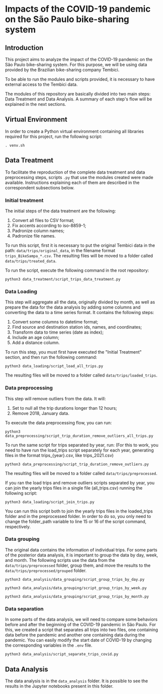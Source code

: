 # Impacts of the COVID-19 pandemic on the São Paulo bike-sharing system

## Introduction

This project aims to analyze the impact of the COVID-19 pandemic on the São Paulo bike-sharing system. For this purpose, we will be using data provided by the Brazilian bike-sharing company Tembici.

To be able to run the modules and scripts provided, it is necessary to have external access to the Tembici data.

The modules of this repository are basically divided into two main steps: Data Treatment and Data Analysis. A summary of each step's flow will be explained in the next sections.

## Virtual Environment

In order to create a Python virtual environment containing all libraries required for this project, run the following script:

```
. venv.sh
```

## Data Treatment

To facilitate the reproduction of the complete data treatment and data preprocessing steps, scripts ```.py``` that use the modules created were made available. Instructions explaining each of them are described in the correspondent subsections below.

### Initial treatment

The initial steps of the data treatment are the following:

1. Convert all files to CSV format;
2. Fix accents according to iso-8859-1;
3. Padronize column names;
4. Padronize file names.

To run this script, first it is necessary to put the original Tembici data in the path: ```data/trips/original_data```, in the filename format ```trips_BikeSampa_*.csv```. The resulting files will be moved to a folder called ```data/trips/treated_data```.

To run the script, execute the following command in the root repository:

```
python3 data_treatment/script_trips_data_treatment.py
```

### Data Loading

This step will aggregate all the data, originally divided by month, as well as prepare the data for the data analysis by adding some columns and converting the data to a time series format. It contains the following steps:

1. Convert some columns to datetime format;
2. Find source and destination station ids, names, and coordinates;
3. Transform data to time series (date as index);
4. Include an age column;
5. Add a distance column.

To run this step, you must first have executed the "Initial Treatment" section, and then run the following command:

```
python3 data_loading/script_load_all_trips.py
```

The resulting files will be moved to a folder called ```data/trips/loaded_trips```.

### Data preprocessing

This step will remove outliers from the data. It will:


1. Set to null all the trip durations longer than 12 hours;
2. Remove 2018, January data.

To execute the data preprocessing flow, you can run:

```
python3 data_preprocessing/script_trip_duration_remove_outliers_all_trips.py
```

To run the same script for trips separated by year, run: (For this to work, you need to have run the load_trips script separately for each year, generating files in the format trips_{year}.csv, like trips_2021.csv)

```
python3 data_preprocessing/script_trip_duration_remove_outliers.py
```

The resulting files will be moved to a folder called ```data/trips/preprocessed```.

If you ran the load trips and remove outliers scripts separated by year, you can join the yearly trips files in a single file (all_trips.csv) running the following script:

```
python3 data_loading/script_join_trips.py
```

You can run this script both to join the yearly trips files in the loaded_trips folder and in the preprocessed folder. In order to do so, you only need to change the folder_path variable to line 15 or 16 of the script command, respectively.


### Data grouping

The original data contains the information of individual trips. For some parts of the posterior data analysis, it is important to group the data by day, week, and month. The following scripts use the data from the ```data/trips/preprocessed``` folder, group them, and move the results to the ```data/trips/preprocessed/grouped``` folder.

```
python3 data_analysis/data_grouping/script_group_trips_by_day.py
```
```
python3 data_analysis/data_grouping/script_group_trips_by_week.py 
```
```
python3 data_analysis/data_grouping/script_group_trips_by_month.py
```

### Data separation

In some parts of the data analysis, we will need to compare some behaviors before and after the beginning of the COVID-19 pandemic in São Paulo. For this, we created a script that separates all trips into two files, one containing data before the pandemic and another one containing data during the pandemic. You can easily modify the start date of COVID-19 by changing the corresponding variables in the `.env` file.

```
python3 data_analysis/script_separate_trips_covid.py
```

<!-- ## TO DO

Write about COVID data -->

## Data Analysis

The data analysis is in the ```data_analysis``` folder. It is possible to see the results in the Jupyter notebooks present in this folder.